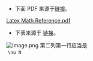- 下面 PDF 来源于[链接](https://math.meta.stackexchange.com/questions/5020/mathjax-basic-tutorial-and-quick-reference)。

[Latex Math Reference.pdf](https://www.yuque.com/attachments/yuque/0/2020/pdf/641515/1581370981299-2aabe28b-1fc6-4370-9aa9-2ea20f7b9a93.pdf)

- 下表来源于 [链接](https://blog.csdn.net/xxzhangx/article/details/52778539)。

![image.png](./assets/1600735306975-88cdf6f0-bbf7-4b90-a5e3-50c2c3dc12ae.png)
第二列第一行应当是<br /> `\nu N` 
